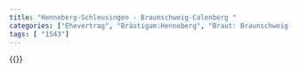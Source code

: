 ```yaml
---
title: "Henneberg-Schleusingen - Braunschweig-Calenberg "
categories: ["Ehevertrag", "Bräutigam:Henneberg", "Braut: Braunschweig-Calenberg", "Eheschließung vollzogen?:Ja", "verschiedenkonfessionelle Ehe?:unbekannt", "Dynastie Bräutigam:Henneberg-Schleusingen", "Akteur Bräutigam:Henneberg-Schleusingen", "Akteur Braut:Hohenzollern", "Textbezug?:nein", "Ständisch?:nein", "Ratifikation?:nein", "Sonstiges?:nein", "Bräutigam:Henneberg", "Braut: Braunschweig-Calenberg"]
tags: [ "1543"]
---
```

<!--more-->
{{<v85>}}